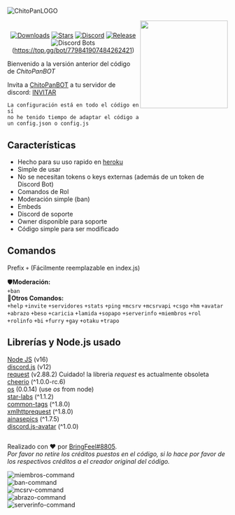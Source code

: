 ![](https://user-images.githubusercontent.com/69062690/143786996-80c9c8b7-b963-474b-bc89-c408432d5ac1.png "ChitoPanLOGO")

<img align="right" src="https://cdn.discordapp.com/attachments/831975734070476861/850154574596800592/cpbpfp.jpg" height="200" width="200">

<div align="center">
 
#
 
[![Downloads](https://img.shields.io/github/downloads/BringFeel/ChitoPanBOT/total)](https://github.com/BringFeel/ChitoPanBOT/releases/latest)
[![Stars](https://img.shields.io/github/stars/BringFeel/ChitoPanBOT)](https://github.com/BringFeel/ChitoPanBOT/stargazers)
[![Discord](https://discordapp.com/api/guilds/952035654831845457/widget.png)](https://discord.bringfeel.com)
[![Release](https://img.shields.io/github/v/release/BringFeel/ChitoPanBOT)](https://github.com/BringFeel/ChitoPanBOT/releases/tag/V1.0.0)
![Discord Bots](https://top.gg/api/widget/779841907484262421.svg)(https://top.gg/bot/779841907484262421)</br>

  </div>
  
Bienvenido a la versión anterior del código de *ChitoPanBOT*<p>
Invita a [ChitoPanBOT](https://github.com/BringFeel/ChitoPanBOT/) a tu servidor de discord: [INVITAR](https://discord.com/oauth2/authorize?client_id=779841907484262421&scope=bot&permissions=0/)

```
La configuración está en todo el código en sí
no he tenido tiempo de adaptar el código a un config.json o config.js
```

## Características
  * Hecho para su uso rapido en [heroku](https://www.heroku.com)
  * Simple de usar
  * No se necesitan tokens o keys externas (además de un token de Discord Bot)
  * Comandos de Rol
  * Moderación simple (ban)
  * Embeds
  * Discord de soporte
  * Owner disponible para soporte
  * Código simple para ser modificado

## Comandos
Prefix ```+``` (Fácilmente reemplazable en index.js)

🛡**Moderación:**\
```+ban```\
🔎**Otros Comandos:**\
```+help``` ```+invite``` ```+servidores``` ```+stats``` ```+ping``` ```+mcsrv``` ```+mcsrvapi``` ```+csgo``` ```+hm``` ```+avatar``` ```+abrazo``` ```+beso``` ```+caricia``` ```+lamida``` ```+sopapo``` ```+serverinfo``` ```+miembros``` ```+rol``` ```+rolinfo``` ```+bi``` ```+furry``` ```+gay``` ```+otaku``` ```+trapo```

## Librerías y Node.js usado
[Node JS](https://nodejs.org/en/) (v16)\
[discord.js](https://www.npmjs.com/package/discord.js) (v12)\
[request](https://www.npmjs.com/package/request) (v2.88.2) Cuidado! la libreria *request* es actualmente obsoleta\
[cheerio](https://www.npmjs.com/package/cheerio) (^1.0.0-rc.6)\
[os](https://www.npmjs.com/package/os) (0.0.14) (use *os* from node)\
[star-labs](https://www.npmjs.com/package/star-labs) (^1.1.2)\
[common-tags](https://www.npmjs.com/package/common-tags) (^1.8.0)\
[xmlhttprequest](https://www.npmjs.com/package/xmlhttprequest) (^1.8.0)\
[ainasepics](https://www.npmjs.com/package/ainasepics) (^1.7.5)\
[discord.js-avatar](discord.js-avatar) (^1.0.0)
##
Realizado con ❤️ por [BringFeel#8805](https://github.com/BringFeel).\
*Por favor no retire los créditos puestos en el código, si lo hace por favor de los respectivos créditos a el creador original del código.*<p>
  
![miembros-command](https://user-images.githubusercontent.com/69062690/143723673-65003b83-25d2-43db-b6e9-a425cc516b93.png)\
![ban-command](https://cdn.discordapp.com/attachments/896110639515303996/914300874472439848/unknown.png)\
![mcsrv-command](https://cdn.discordapp.com/attachments/896110639515303996/914301583003619378/unknown.png)\
![abrazo-command](https://cdn.discordapp.com/attachments/896110639515303996/914301236516376607/unknown.png)\
![serverinfo-command](https://cdn.discordapp.com/attachments/896110639515303996/914301355886247936/unknown.png)
